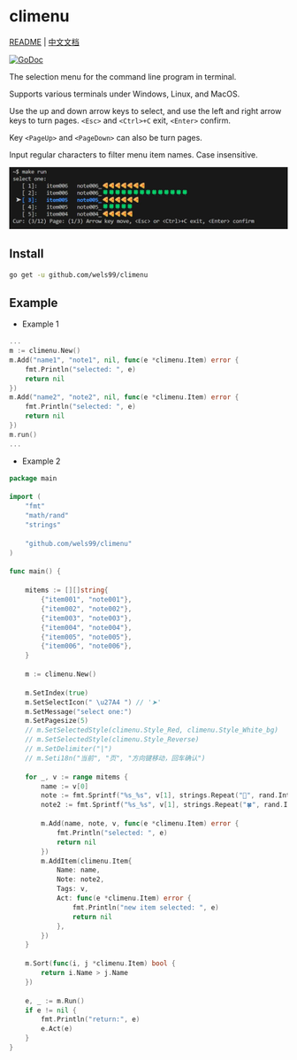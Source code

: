 # climenu

[README](README.md) | [中文文档](README_zh.md)

[![GoDoc](https://img.shields.io/badge/go-documentation-blue)](https://pkg.go.dev/github.com/wels99/climenu)

The selection menu for the command line program in terminal.

Supports various terminals under Windows, Linux, and MacOS.

Use the up and down arrow keys to select, and use the left and right arrow keys to turn pages. `<Esc>` and `<Ctrl>+C` exit, `<Enter>` confirm.

Key `<PageUp>` and `<PageDown>` can also be turn pages.

Input regular characters to filter menu item names. Case insensitive.

![pic](./img/pic001.jpg)

## Install

```bash
go get -u github.com/wels99/climenu
```

## Example

- Example 1

```go
...
m := climenu.New()
m.Add("name1", "note1", nil, func(e *climenu.Item) error {
    fmt.Println("selected: ", e)
    return nil
})
m.Add("name2", "note2", nil, func(e *climenu.Item) error {
    fmt.Println("selected: ", e)
    return nil
})
m.run()
...
```

- Example 2

```go
package main

import (
    "fmt"
    "math/rand"
    "strings"

    "github.com/wels99/climenu"
)

func main() {

    mitems := [][]string{
        {"item001", "note001"},
        {"item002", "note002"},
        {"item003", "note003"},
        {"item004", "note004"},
        {"item005", "note005"},
        {"item006", "note006"},
    }

    m := climenu.New()

    m.SetIndex(true)
    m.SetSelectIcon(" \u27A4 ") // '➤'
    m.SetMessage("select one:")
    m.SetPagesize(5)
    // m.SetSelectedStyle(climenu.Style_Red, climenu.Style_White_bg)
    // m.SetSelectedStyle(climenu.Style_Reverse)
    // m.SetDelimiter("|")
    // m.Seti18n("当前", "页", "方向键移动，回车确认")

    for _, v := range mitems {
        name := v[0]
        note := fmt.Sprintf("%s_%s", v[1], strings.Repeat("🍕", rand.Intn(10)))
        note2 := fmt.Sprintf("%s_%s", v[1], strings.Repeat("🍀", rand.Intn(20)))

        m.Add(name, note, v, func(e *climenu.Item) error {
            fmt.Println("selected: ", e)
            return nil
        })
        m.AddItem(climenu.Item{
            Name: name,
            Note: note2,
            Tags: v,
            Act: func(e *climenu.Item) error {
                fmt.Println("new item selected: ", e)
                return nil
            },
        })
    }

    m.Sort(func(i, j *climenu.Item) bool {
        return i.Name > j.Name
    })

    e, _ := m.Run()
    if e != nil {
        fmt.Println("return:", e)
        e.Act(e)
    }
}
```
